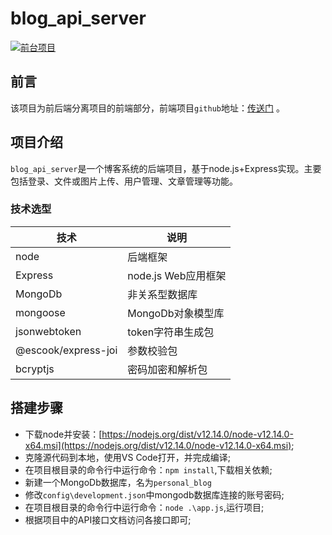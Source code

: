# blog_api_server

<a href="https://github.com/WuYanZu6243/vue_api_server"><img src="http://macro-oss.oss-cn-shenzhen.aliyuncs.com/mall/badge/%E5%90%8E%E5%8F%B0%E9%A1%B9%E7%9B%AE-mall-blue.svg" alt="前台项目"></a>

## 前言

该项目为前后端分离项目的前端部分，前端项目`github`地址：[传送门](https://github.com/WuYanZu6243/vue_api_server) 。

## 项目介绍

`blog_api_server`是一个博客系统的后端项目，基于node.js+Express实现。主要包括登录、文件或图片上传、用户管理、文章管理等功能。

### 技术选型

| 技术                | 说明                |
| ------------------- | ------------------- |
| node                | 后端框架            |
| Express             | node.js Web应用框架 |
| MongoDb             | 非关系型数据库      |
| mongoose            | MongoDb对象模型库   |
| jsonwebtoken        | token字符串生成包   |
| @escook/express-joi | 参数校验包          |
| bcryptjs            | 密码加密和解析包    |

## 搭建步骤

- 下载node并安装：[https://nodejs.org/dist/v12.14.0/node-v12.14.0-x64.msi](https://nodejs.org/dist/v12.14.0/node-v12.14.0-x64.msi);
- 克隆源代码到本地，使用VS Code打开，并完成编译;
- 在项目根目录的命令行中运行命令：`npm install`,下载相关依赖;
- 新建一个MongoDb数据库，名为`personal_blog`
- 修改`config\development.json`中mongodb数据库连接的账号密码;
- 在项目根目录的命令行中运行命令：`node .\app.js`,运行项目;
- 根据项目中的API接口文档访问各接口即可;

